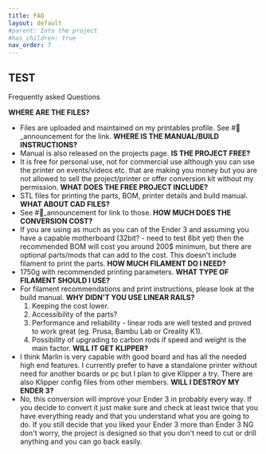 ```yaml
---
title: FAQ
layout: default
#parent: Into the project
#has_children: true
nav_order: 7
---
```

## TEST
Frequently asked Questions

**WHERE ARE THE FILES?**
- Files are uploaded and maintained on my printables profile. See #📢_announcement for the link.
**WHERE IS THE MANUAL/BUILD INSTRUCTIONS?**
- Manual is also released on the projects page.
**IS THE PROJECT FREE?**
- It is free for personal use, not for commercial use although you can use the printer on events/videos etc. that are making you money but you are not allowed to sell the project/printer or offer conversion kit without my permission.
**WHAT DOES THE FREE PROJECT INCLUDE?**
- STL files for printing the parts, BOM, printer details and build manual. 
**WHAT ABOUT CAD FILES?**
- See #📢_announcement for link to those.
**HOW MUCH DOES THE CONVERSION COST?**
- If you are using as much as you can of the Ender 3 and assuming you have a capable motherboard (32bit? - need to test 8bit yet) then the recommended BOM will cost you around 200$ minimum, but there are optional parts/mods that can add to the cost. This doesn't include filament to print the parts.
**HOW MUCH FILAMENT DO I NEED?**
- 1750g with recommended printing parameters.
**WHAT TYPE OF FILAMENT SHOULD I USE?**
- For filament recommendations and print instructions, please look at the build manual.
**WHY DIDN'T YOU USE LINEAR RAILS?**
     1) Keeping the cost lower.
     2) Accessibility of the parts?
     3) Performance and reliability - linear rods are well tested and proved to work great (eg. Prusa, Bambu Lab or Creality K1).
     4) Possibility of upgrading to carbon rods if speed and weight is the main factor.
**WILL IT GET KLIPPER?**
- I think Marlin is very capable with good board and has all the needed high end features. I currently prefer to have a standalone printer without need for another boards or pc but I plan to give Klipper a try. There are also Klipper config files from other members.
**WILL I DESTROY MY ENDER 3?**
- No, this conversion will improve your Ender 3 in probably every way. If you decide to convert it just make sure and check at least twice that you have everything ready and that you understand what you are going to do. If you still decide that you liked your Ender 3 more than Ender 3 NG don't worry, the project is designed so that you don't need to cut or drill anything and you can go back easily.

